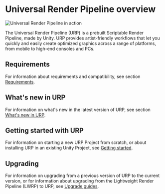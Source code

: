 #  Universal Render Pipeline overview

![Universal Render Pipeline in action](Images/AssetShots/Beauty/Overview.png)

The Universal Render Pipeline (URP) is a prebuilt Scriptable Render Pipeline, made by Unity. URP provides artist-friendly workflows that let you quickly and easily create optimized graphics across a range of platforms, from mobile to high-end consoles and PCs.

## Requirements

For information about requirements and compatibility, see section [Requirements](requirements.md).

## What's new in URP
For information on what's new in the latest version of URP, see section [What's new in URP](whats-new/urp-whats-new.md).

## Getting started with URP
For information on starting a new URP Project from scratch, or about installing URP in an existing Unity Project, see [Getting started](InstallingAndConfiguringURP.md).

## Upgrading
For information on upgrading from a previous version of URP to the current version, or for information about upgrading from the Lightweight Render Pipeline (LWRP) to URP, see  [Upgrade guides](upgrade-guides.md).
